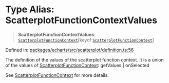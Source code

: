 # Type Alias: ScatterplotFunctionContextValues

> **ScatterplotFunctionContextValues**: [`ScatterplotFunctionContext`](ScatterplotFunctionContext.md)\[keyof [`ScatterplotFunctionContext`](ScatterplotFunctionContext.md)\]

Defined in: [packages/echarts/src/scatterplot/definition.ts:56](https://github.com/GeoDaCenter/openassistant/blob/95db62ddd98ea06cccc7750f9f0e37556d8bf20e/packages/echarts/src/scatterplot/definition.ts#L56)

The definition of the values of the scatterplot function context.
It is a union of the values of [ScatterplotFunctionContext](ScatterplotFunctionContext.md): getValues | onSelected

See [ScatterplotFunctionContext](ScatterplotFunctionContext.md) for more details.
